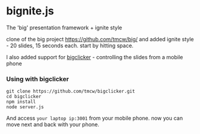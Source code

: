 # bignite.js

The 'big' presentation framework + ignite style 

clone of the big project https://github.com/tmcw/big/ and added ignite style - 20 slides, 15 seconds each. 
start by hitting space.

I also added support for [bigclicker](https://github.com/tmcw/bigclicker) - controlling the slides from a mobile phone

### Using with bigclicker

    git clone https://github.com/tmcw/bigclicker.git
    cd bigclicker
    npm install
    node server.js

And access `your laptop ip:3001` from your mobile phone. now you can move next and back with your phone.
